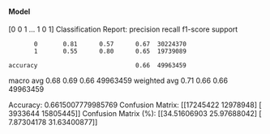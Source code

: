 #### Model
[0 0 1 ... 1 0 1]
Classification Report:
              precision    recall  f1-score   support

           0       0.81      0.57      0.67  30224370
           1       0.55      0.80      0.65  19739089

    accuracy                           0.66  49963459
   macro avg       0.68      0.69      0.66  49963459
weighted avg       0.71      0.66      0.66  49963459

Accuracy: 0.6615007779985769
Confusion Matrix:
[[17245422 12978948]
 [ 3933644 15805445]]
Confusion Matrix (%):
[[34.51606903 25.97688042]
 [ 7.87304178 31.63400877]]
